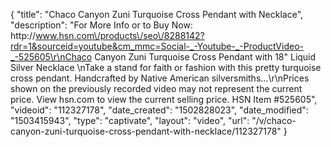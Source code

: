 {
    "title": "Chaco Canyon Zuni Turquoise Cross Pendant with Necklace",
    "description": "For More Info or to Buy Now: http:\/\/www.hsn.com\/products\/seo\/8288142?rdr=1&sourceid=youtube&cm_mmc=Social-_-Youtube-_-ProductVideo-_-525605\r\nChaco Canyon Zuni Turquoise Cross Pendant with 18\" Liquid Silver Necklace \nTake a stand for faith or fashion with this pretty turquoise cross pendant. Handcrafted by Native American silversmiths...\r\nPrices shown on the previously recorded video may not represent the current price.  View hsn.com to view the current selling price. HSN Item #525605",
    "videoid": "112327178",
    "date_created": "1502828023",
    "date_modified": "1503415943",
    "type": "captivate",
    "layout": "video",
    "url": "\/v\/chaco-canyon-zuni-turquoise-cross-pendant-with-necklace\/112327178"
}